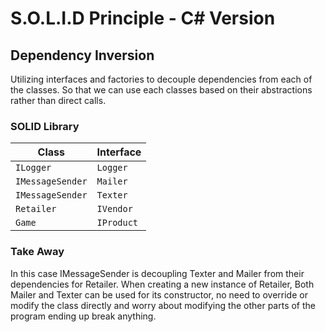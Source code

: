 # S.O.L.I.D Principle - C# Version

## Dependency Inversion

Utilizing interfaces and factories to decouple dependencies from each of the classes.
So that we can use each classes based on their abstractions rather than direct calls.

### SOLID Library

| Class | Interface |
|---|---|
| `ILogger` | `Logger` |
| `IMessageSender` | `Mailer` |
| `IMessageSender` | `Texter` |
| `Retailer` | `IVendor` |
| `Game` | `IProduct` |

### Take Away

In this case IMessageSender is decoupling Texter and Mailer from their dependencies for Retailer. When creating a new instance of Retailer, Both Mailer and Texter can be used for its constructor, no need to override or modify the class directly and worry about modifying the other parts of the program ending up break anything.
